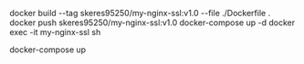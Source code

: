 


docker build --tag skeres95250/my-nginx-ssl:v1.0  --file ./Dockerfile .
docker push skeres95250/my-nginx-ssl:v1.0
docker-compose up -d
docker exec -it my-nginx-ssl sh

docker-compose up


